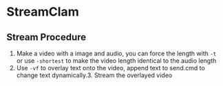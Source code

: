 # StreamClam

## Stream Procedure

1. Make a video with a image and audio, you can force the length with `-t` or use `-shortest` to make the video length identical to the audio length
2. Use `-vf` to overlay text onto the video, append text to send.cmd to change text dynamically.3. Stream the overlayed video
